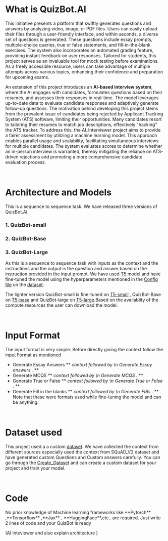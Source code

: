# What is QuizBot.AI
<p>This initiative presents a platform that swiftly generates questions and answers by analyzing video, image, or PDF files. Users can easily upload their files through a user-friendly interface, and within seconds, a diverse set of questions is generated.
   These questions include essay prompts, multiple-choice queries, true or false statements, and fill-in-the-blank exercises. The system also incorporates an automated grading feature, providing instant feedback on user responses.
  Tailored for students, this project serves as an invaluable tool for mock testing before examinations. As a freely accessible resource, users can take advantage of multiple attempts across various topics, enhancing their confidence and preparation for upcoming exams.
</p>
<p>
An extension of this project introduces an <b>AI-based interview system</b>, where the AI engages with candidates, formulates questions based on their resumes, and assesses their responses in real-time. The model leverages up-to-date data to evaluate candidate responses and adaptively generate follow-up questions. The motivation behind developing this project stems from the prevalent issue of candidates being rejected by Applicant Tracking System (ATS) software, limiting their opportunities. Many candidates resort to tailoring their resumes to match job descriptions, effectively "hacking" the ATS tracker. To address this, the AI_Interviewer project aims to provide a fairer assessment by utilizing a machine learning model. This approach enables parallel usage and scalability, facilitating simultaneous interviews for multiple candidates. The system evaluates scores to determine whether an in-person interview is warranted, thereby mitigating the reliance on ATS-driven rejections and promoting a more comprehensive candidate evaluation process.
</p>

<br>

# Architecture and Models

This is a sequence to sequence task. We have released three versions of QuizBot.AI.
### 1. QuizBot-small
### 2. QuizBot-Base
### 3. QuizBot-Large

As this is a sequence to sequence task with inputs as the context and the instructions and the output is the question and answer based on the instruction provided in the input prompt. We have used [T5](https://arxiv.org/pdf/1910.10683.pdf) model and have fine-tuned the model using the hyperparameters mentioned in the [Config file](config.json) on the [dataset](https://huggingface.co/datasets/Sujithanumala/AI_Interviewer).


The lighter version QuizBot-small is fine-tuned on [T5-small](https://huggingface.co/t5-small) , QuizBot-Base on [T5-base](https://huggingface.co/t5-base) and QuizBot-large on [T5-large](https://huggingface.co/t5-large).Based on the availabilty of the compute resources the user can download the model. 


<br>

# Input Format

The input format is very simple. Before directly giving the context follow the input Format as mentioned 
* Generate Essay Answers  ** *context followed by \n Generate Essay answers .* **
* Generate MCQS  ** *context followed by \n  Generate MCQS .* **
* Generate True or False ** *context followed by \n Generate True or False .* **
* Generate Fill in the blanks ** *context followed by \n Generate FIBs .* **
Note that these were formats used while fine-tuning the model and can be anything.

<br>

# Dataset used

This project used a a custom [dataset](https://huggingface.co/datasets/Sujithanumala/AI_Interviewer). We have collected the context from different sources especially used the context from SQuAD_V2 dataset and have generated custom Questions and Custom answers carefully. You can go through the [Create_Dataset](Create_Dataset.py) and can create a custom dataset for your project and train your model.

<br>

# Code
<p>
No prior knowledge of Machine learning frameworks like **Pytorch** ,**Tensorflow** ,**Jax** , **HuggingFace**,etc.. are required. Just write 2 lines of code and your QuizBot is ready
</p>
(AI Inteviewer and also explain architecture )
